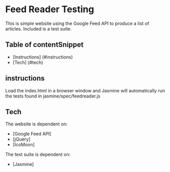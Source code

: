 # Feed Reader Testing
This is simple website using the Google Feed API to produce a list of articles. Included is a test suite.

## Table of contentSnippet
* [Instructions] (#instructions)
* [Tech] (#tech)

## instructions
Load the index.html in a browser window and Jasmine will automatically run the tests found in jasmine/spec/feedreader.js

## Tech
The website is dependent on:
* [Google Feed API]
* [jQuery]
* [IcoMoon]

The test suite is dependent on:
* [Jasmine]
